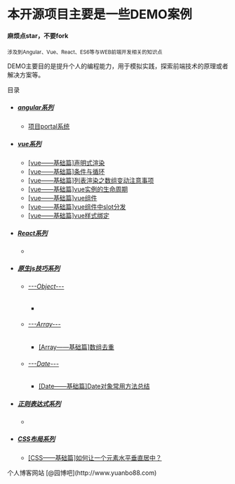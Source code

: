 <h1>本开源项目主要是一些DEMO案例</h1>
<h4>麻烦点star，不要fork</h4>
<small>涉及到Angular、Vue、React、ES6等与WEB前端开发相关的知识点</small>
<p>DEMO主要目的是提升个人的编程能力，用于模拟实践，探索前端技术的原理或者解决方案等。</p>

<p>目录</p>
<ul>
	<li>
		<h5><a href="https://github.com/bobo88/DEMO/tree/master/angular">angular系列</a></h5>
		<ul>
			<li><a href="https://github.com/bobo88/DEMO/tree/master/angular/1">项目portal系统</a></li>
		</ul>
	</li>
	<li>
		<h5><a href="https://github.com/bobo88/DEMO/tree/master/vue/vueBasic">vue系列</a></h5>
		<ul>
			<li><a href="https://github.com/bobo88/DEMO/blob/master/vue/vueBasic/0.vue.html">[vue——基础篇]声明式渲染</a></li>
			<li><a href="https://github.com/bobo88/DEMO/blob/master/vue/vueBasic/1.vue.html">[vue——基础篇]条件与循环</a></li>
			<li><a href="https://github.com/bobo88/DEMO/blob/master/vue/vueBasic/2.vue.html">[vue——基础篇]列表渲染之数组变动注意事项</a></li>
			<li><a href="https://github.com/bobo88/DEMO/blob/master/vue/vueBasic/3.vue.html">[vue——基础篇]vue实例的生命周期</a></li>
			<li><a href="https://github.com/bobo88/DEMO/blob/master/vue/vueBasic/4.vue.html">[vue——基础篇]vue组件</a></li>
			<li><a href="https://github.com/bobo88/DEMO/blob/master/vue/vueBasic/5.vue.html">[vue——基础篇]vue组件中slot分发</a></li>
			<li><a href="https://github.com/bobo88/DEMO/blob/master/vue/vueBasic/6.vue.html">[vue——基础篇]vue样式绑定</a></li>
		</ul>
	</li>
	<li>
		<h5><a href="javascript:;">React系列</a></h5>
		<ul>
			<li></li>
		</ul>
	</li>
	<li>
		<h5><a href="https://github.com/bobo88/DEMO/tree/master/JS">原生js技巧系列</a></h5>
		<ul>
			<li>
				<h6><a href="">---Object---</a></h6>
				<ul>
					<li><a href=""></a></li>
				</ul>
			</li>
			<li>
				<h6><a href="">---Array---</a></h6>
				<ul>
					<li><a href="">[Array——基础篇]数组去重</a></li>
				</ul>
			</li>
			<li>
				<h6><a href="https://github.com/bobo88/DEMO/tree/master/JS/Date">---Date---</a></h6>
				<ul>
					<li><a href="https://github.com/bobo88/DEMO/blob/master/JS/Date/date-1.html">[Date——基础篇]Date对象常用方法总结</a></li>
				</ul>
			</li>
		</ul>
	</li>
	<li>
		<h5><a href="javascript:;">正则表达式系列</a></h5>
		<ul>
			<li></li>
		</ul>
	</li>
	<li>
		<h5><a href="javascript:;">CSS布局系列</a></h5>
		<ul>
			<li><a href="">[CSS——基础篇]如何让一个元素水平垂直居中？</a></li>
		</ul>
	</li>
</ul>

<p>个人博客网站 [@园博吧](http://www.yuanbo88.com)</p>


